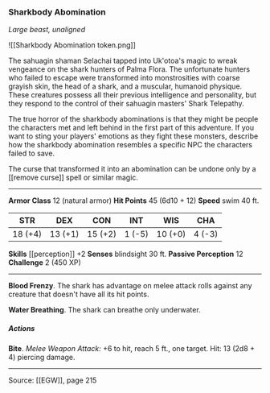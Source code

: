 ### Sharkbody Abomination
_Large beast, unaligned_

![[Sharkbody Abomination token.png]]

The sahuagin shaman Selachai tapped into Uk'otoa's magic to wreak vengeance on the shark hunters of Palma Flora. The unfortunate hunters who failed to escape were transformed into monstrosities with coarse grayish skin, the head of a shark, and a muscular, humanoid physique. These creatures possess all their previous intelligence and personality, but they respond to the control of their sahuagin masters' Shark Telepathy.

The true horror of the sharkbody abominations is that they might be people the characters met and left behind in the first part of this adventure. If you want to sting your players' emotions as they fight these monsters, describe how the sharkbody abomination resembles a specific NPC the characters failed to save.

The curse that transformed it into an abomination can be undone only by a [[remove curse]] spell or similar magic.




---

**Armor Class** 12 (natural armor)
**Hit Points** 45 (6d10 + 12)
**Speed** swim 40 ft.

| STR     | DEX     | CON     | INT     | WIS     | CHA     |
|---------|---------|---------|---------|---------|---------|
| 18 (+4) | 13 (+1) | 15 (+2) | 1 (-5) | 10 (+0) | 4 (-3) |

**Skills** [[perception]] +2
**Senses** blindsight 30 ft.
**Passive Perception** 12
**Challenge** 2 (450 XP)

---

**Blood Frenzy**. The shark has advantage on melee attack rolls against any creature that doesn't have all its hit points.

**Water Breathing**. The shark can breathe only underwater.

##### Actions
**Bite**. _Melee Weapon Attack:_ +6 to hit, reach 5 ft., one target. Hit: 13 (2d8 + 4) piercing damage.


---

Source: [[EGW]], page 215
